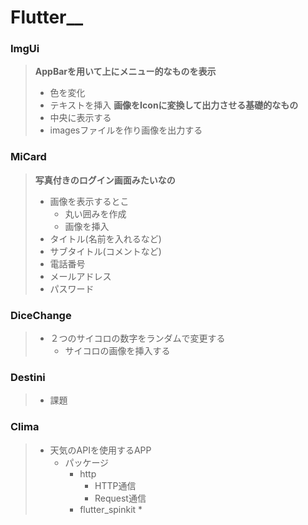 # Flutter__

### ImgUi
>**AppBarを用いて上にメニュー的なものを表示**
>   * 色を変化
>   * テキストを挿入
>**画像をIconに変換して出力させる基礎的なもの**
>   * 中央に表示する
>   * imagesファイルを作り画像を出力する

### MiCard
>**写真付きのログイン画面みたいなの**
>* 画像を表示するとこ
>   * 丸い囲みを作成
>   * 画像を挿入
>* タイトル(名前を入れるなど)
>* サブタイトル(コメントなど)
>* 電話番号
>* メールアドレス
>* パスワード

### DiceChange
>* ２つのサイコロの数字をランダムで変更する
>   * サイコロの画像を挿入する

### Destini
>* 課題

### Clima
>* 天気のAPIを使用するAPP
>   * パッケージ
>       * http
>           * HTTP通信
>           * Request通信
>       * flutter_spinkit
>           * 